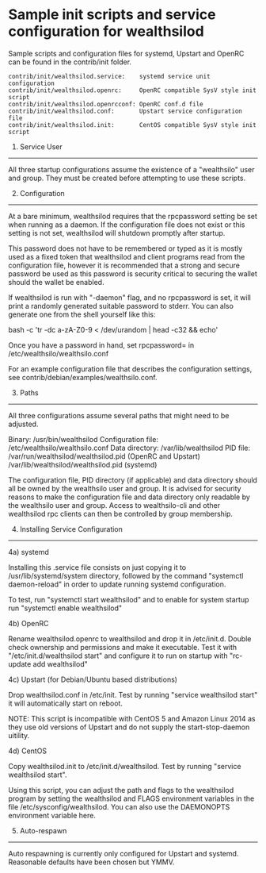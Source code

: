 Sample init scripts and service configuration for wealthsilod
==========================================================

Sample scripts and configuration files for systemd, Upstart and OpenRC
can be found in the contrib/init folder.

    contrib/init/wealthsilod.service:    systemd service unit configuration
    contrib/init/wealthsilod.openrc:     OpenRC compatible SysV style init script
    contrib/init/wealthsilod.openrcconf: OpenRC conf.d file
    contrib/init/wealthsilod.conf:       Upstart service configuration file
    contrib/init/wealthsilod.init:       CentOS compatible SysV style init script

1. Service User
---------------------------------

All three startup configurations assume the existence of a "wealthsilo" user
and group.  They must be created before attempting to use these scripts.

2. Configuration
---------------------------------

At a bare minimum, wealthsilod requires that the rpcpassword setting be set
when running as a daemon.  If the configuration file does not exist or this
setting is not set, wealthsilod will shutdown promptly after startup.

This password does not have to be remembered or typed as it is mostly used
as a fixed token that wealthsilod and client programs read from the configuration
file, however it is recommended that a strong and secure password be used
as this password is security critical to securing the wallet should the
wallet be enabled.

If wealthsilod is run with "-daemon" flag, and no rpcpassword is set, it will
print a randomly generated suitable password to stderr.  You can also
generate one from the shell yourself like this:

bash -c 'tr -dc a-zA-Z0-9 < /dev/urandom | head -c32 && echo'

Once you have a password in hand, set rpcpassword= in /etc/wealthsilo/wealthsilo.conf

For an example configuration file that describes the configuration settings,
see contrib/debian/examples/wealthsilo.conf.

3. Paths
---------------------------------

All three configurations assume several paths that might need to be adjusted.

Binary:              /usr/bin/wealthsilod
Configuration file:  /etc/wealthsilo/wealthsilo.conf
Data directory:      /var/lib/wealthsilod
PID file:            /var/run/wealthsilod/wealthsilod.pid (OpenRC and Upstart)
                     /var/lib/wealthsilod/wealthsilod.pid (systemd)

The configuration file, PID directory (if applicable) and data directory
should all be owned by the wealthsilo user and group.  It is advised for security
reasons to make the configuration file and data directory only readable by the
wealthsilo user and group.  Access to wealthsilo-cli and other wealthsilod rpc clients
can then be controlled by group membership.

4. Installing Service Configuration
-----------------------------------

4a) systemd

Installing this .service file consists on just copying it to
/usr/lib/systemd/system directory, followed by the command
"systemctl daemon-reload" in order to update running systemd configuration.

To test, run "systemctl start wealthsilod" and to enable for system startup run
"systemctl enable wealthsilod"

4b) OpenRC

Rename wealthsilod.openrc to wealthsilod and drop it in /etc/init.d.  Double
check ownership and permissions and make it executable.  Test it with
"/etc/init.d/wealthsilod start" and configure it to run on startup with
"rc-update add wealthsilod"

4c) Upstart (for Debian/Ubuntu based distributions)

Drop wealthsilod.conf in /etc/init.  Test by running "service wealthsilod start"
it will automatically start on reboot.

NOTE: This script is incompatible with CentOS 5 and Amazon Linux 2014 as they
use old versions of Upstart and do not supply the start-stop-daemon uitility.

4d) CentOS

Copy wealthsilod.init to /etc/init.d/wealthsilod. Test by running "service wealthsilod start".

Using this script, you can adjust the path and flags to the wealthsilod program by
setting the wealthsilod and FLAGS environment variables in the file
/etc/sysconfig/wealthsilod. You can also use the DAEMONOPTS environment variable here.

5. Auto-respawn
-----------------------------------

Auto respawning is currently only configured for Upstart and systemd.
Reasonable defaults have been chosen but YMMV.

